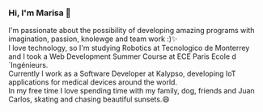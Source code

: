 ### Hi, I'm Marisa 👋
I'm passionate about the possibility of developing amazing programs with imagination, passion, knolewge and team work :)✨<br>I love technology, so I'm studying Robotics at Tecnologico de Monterrey and I took a Web Development Summer Course at ECE Paris Ecole d´Ingénieurs.<br>Currently I work as a Software Developer at Kalypso, developing IoT applications for medical devices around the world.<br>In my free time I love spending time with my family, dog, friends and Juan Carlos, skating and chasing beautiful sunsets.😄

<!--
**marisajdg/marisajdg** is a ✨ _special_ ✨ repository because its `README.md` (this file) appears on your GitHub profile.

Here are some ideas to get you started:

- 🔭 I’m currently working on ...
- 🌱 I’m currently learning ...
- 👯 I’m looking to collaborate on ...
- 🤔 I’m looking for help with ...
- 💬 Ask me about ...
- 📫 How to reach me: ...
- 😄 Pronouns: ...
- ⚡ Fun fact: ...
-->

